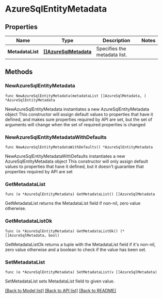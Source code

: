 # AzureSqlEntityMetadata

## Properties

Name | Type | Description | Notes
------------ | ------------- | ------------- | -------------
**MetadataList** | [**[]AzureSqlMetadata**](AzureSqlMetadata.md) | Specifies the metadata list. | 

## Methods

### NewAzureSqlEntityMetadata

`func NewAzureSqlEntityMetadata(metadataList []AzureSqlMetadata, ) *AzureSqlEntityMetadata`

NewAzureSqlEntityMetadata instantiates a new AzureSqlEntityMetadata object
This constructor will assign default values to properties that have it defined,
and makes sure properties required by API are set, but the set of arguments
will change when the set of required properties is changed

### NewAzureSqlEntityMetadataWithDefaults

`func NewAzureSqlEntityMetadataWithDefaults() *AzureSqlEntityMetadata`

NewAzureSqlEntityMetadataWithDefaults instantiates a new AzureSqlEntityMetadata object
This constructor will only assign default values to properties that have it defined,
but it doesn't guarantee that properties required by API are set

### GetMetadataList

`func (o *AzureSqlEntityMetadata) GetMetadataList() []AzureSqlMetadata`

GetMetadataList returns the MetadataList field if non-nil, zero value otherwise.

### GetMetadataListOk

`func (o *AzureSqlEntityMetadata) GetMetadataListOk() (*[]AzureSqlMetadata, bool)`

GetMetadataListOk returns a tuple with the MetadataList field if it's non-nil, zero value otherwise
and a boolean to check if the value has been set.

### SetMetadataList

`func (o *AzureSqlEntityMetadata) SetMetadataList(v []AzureSqlMetadata)`

SetMetadataList sets MetadataList field to given value.



[[Back to Model list]](../README.md#documentation-for-models) [[Back to API list]](../README.md#documentation-for-api-endpoints) [[Back to README]](../README.md)



